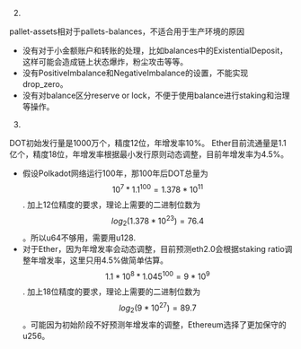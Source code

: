 2.
pallet-assets相对于pallets-balances，不适合用于生产环境的原因
- 没有对于小金额账户和转账的处理，比如balances中的ExistentialDeposit，这样可能会造成链上状态爆炸，粉尘攻击等等。
- 没有PositiveImbalance和NegativeImbalance的设置，不能实现drop_zero。
- 没有对balance区分reserve or lock，不便于使用balance进行staking和治理等操作。 
3. 
DOT初始发行量是1000万个，精度12位，年增发率10%。
Ether目前流通量是1.1亿个，精度18位，年增发率根据最小发行原则动态调整，目前年增发率为4.5%。
- 假设Polkadot网络运行100年，那100年后DOT总量为
$$ 10^7 * 1.1^100 = 1.378 * 10^11 $$.
加上12位精度的要求，理论上需要的二进制位数为
$$ log_2 (1.378 * 10^23) = 76.4 $$。所以u64不够用，需要用u128.
- 对于Ether，因为年增发率会动态调整，目前预测eth2.0会根据staking ratio调整年增发率，这里只用4.5%做简单估算。
$$ 1.1 * 10^8 * 1.045^100 = 9*10^9 $$.
加上18位精度的要求，理论上需要的二进制位数为
$$ log_2 (9 * 10^27) = 89.7 $$。可能因为初始阶段不好预测年增发率的调整，Ethereum选择了更加保守的u256。
